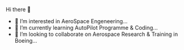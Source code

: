  Hi there 👋
- 👀 I’m interested in AeroSpace Engeneering...
- 🛬 I’m currently learning AutoPilot Programme & Coding...
- 💞️ I’m looking to collaborate on Aerospace Research & Training in Boeing...


<!---
MV-SuryaPrakash/MV-SuryaPrakash is a ✨ special ✨ repository because its `README.md` (this file) appears on your GitHub profile.
You can click the Preview link to take a look at your changes.
--->
